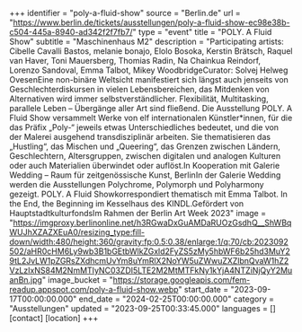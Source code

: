 +++
identifier = "poly-a-fluid-show"
source = "Berlin.de"
url = "https://www.berlin.de/tickets/ausstellungen/poly-a-fluid-show-ec98e38b-c504-445a-8940-ad342f2f7fb7/"
type = "event"
title = "POLY. A Fluid Show"
subtitle = "Maschinenhaus M2"
description = "Participating artists: Cibelle Cavalli Bastos, melanie bonajo, Elolo Bosoka, Kerstin Brätsch, Raquel van Haver, Toni Mauersberg, Thomias Radin, Na Chainkua Reindorf, Lorenzo Sandoval, Emma Talbot, Mikey WoodbridgeCurator: Solvej Helweg OvesenEine non-binäre Weltsicht manifestiert sich längst auch jenseits von Geschlechterdiskursen in vielen Lebensbereichen, das Mitdenken von Alternativen wird immer selbstverständlicher. Flexibilität, Multitasking, parallele Leben – Übergänge aller Art sind fließend. Die Ausstellung POLY. A Fluid Show versammelt Werke von elf internationalen Künstler*innen, für die das Präfix „Poly-“ jeweils etwas Unterschiedliches bedeutet, und die von der Malerei ausgehend transdisziplinär arbeiten. Sie thematisieren das „Hustling“, das Mischen und „Queering“, das Grenzen zwischen Ländern, Geschlechtern, Altersgruppen, zwischen digitalen und analogen Kulturen oder auch Materialien überwindet oder auflöst.In Kooperation mit Galerie Wedding – Raum für zeitgenössische Kunst, BerlinIn der Galerie Wedding werden die Ausstellungen Polychrome, Polymorph und Polyharmony gezeigt. POLY. A Fluid Showkorrespondiert thematisch mit Emma Talbot. In the End, the Beginning im Kesselhaus des KINDL.Gefördert von HauptstadtkulturfondsIm Rahmen der Berlin Art Week 2023"
image = "https://imgproxy.berlinonline.net/h3RGwaDxGuAMDaRUOzGsdhQ__ShWBqWUJhXZAZXEuA0/resizing_type:fill-down/width:480/height:360/gravity:fp:0.5:0.38/enlarge:1/q:70/cb:2023092502/aHR0cHM6Ly9wb3B1bGEtbWlkZGxld2FyZS5zMy5hbWF6b25hd3MuY29tL2JvLW1pZGRsZXdhcmUvYm8uYmRlX2NoYW5uZWwuZXZlbnQvaW1hZ2VzLzIxNS84M2NmMTIyNC03ZDI5LTE2M2MtMTFkNy1kYjA4NTZiNjQyY2MuanBn.jpg"
image_bucket = "https://storage.googleapis.com/fem-readup.appspot.com/poly-a-fluid-show.webp"
start_date = "2023-09-17T00:00:00.000"
end_date = "2024-02-25T00:00:00.000"
category = "Ausstellungen"
updated = "2023-09-25T00:33:45.000"
languages = []
[contact]
[location]
+++